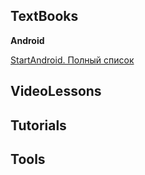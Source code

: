 ## TextBooks

__Android__

[StartAndroid. Полный список](http://startandroid.ru/ru/uroki/vse-uroki-spiskom.html)


## VideoLessons


## Tutorials


## Tools
